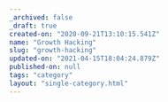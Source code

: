 ```yaml
---
_archived: false
_draft: true
created-on: "2020-09-21T13:10:15.541Z"
name: "Growth Hacking"
slug: "growth-hacking"
updated-on: "2021-04-15T18:04:24.879Z"
published-on: null
tags: "category"
layout: "single-category.html"
---
```



